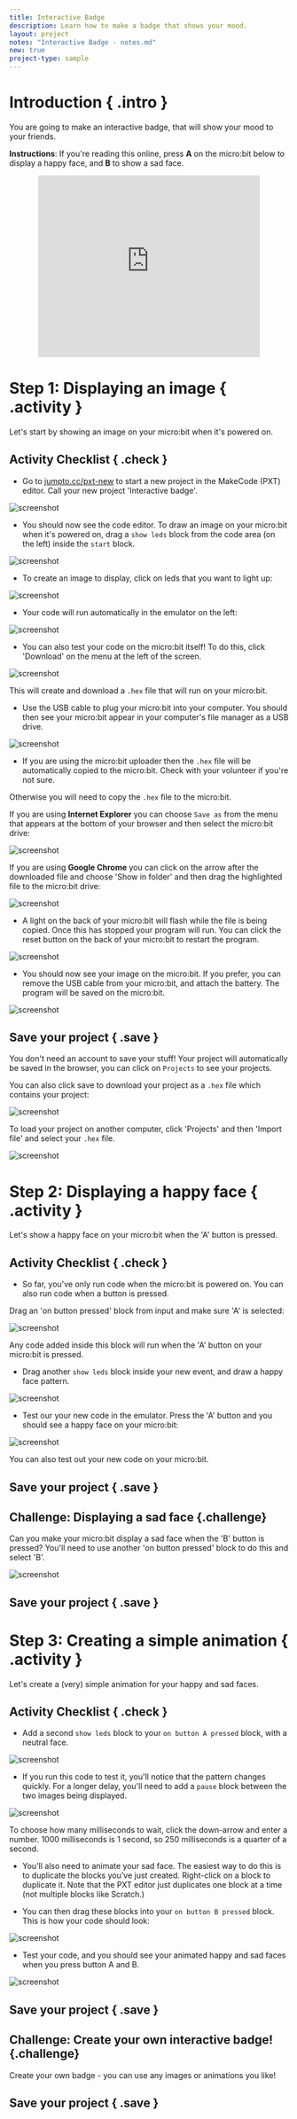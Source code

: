 ```yaml
---
title: Interactive Badge
description: Learn how to make a badge that shows your mood.
layout: project
notes: "Interactive Badge - notes.md"
new: true
project-type: sample
---
```


# Introduction { .intro }

You are going to make an interactive badge, that will show your mood to your friends.

__Instructions__: If you're reading this online, press __A__ on the micro:bit below to display a happy face, and __B__ to show a sad face.

<div class="trinket" style="width:400px;margin: 0 auto;">
<div style="position:relative;height:0;padding-bottom:81.97%;overflow:hidden;"><iframe style="position:absolute;top:0;left:0;width:100%;height:100%;" src="https://makecode.microbit.org/---run?id=90418-17495-16581-63753" allowfullscreen="allowfullscreen" sandbox="allow-popups allow-scripts allow-same-origin" frameborder="0"></iframe></div>
</div>

# Step 1: Displaying an image { .activity }

Let's start by showing an image on your micro:bit when it's powered on.

## Activity Checklist { .check }

+ Go to <a href="http://jumpto.cc/pxt-new" target="_blank">jumpto.cc/pxt-new</a> to start a new project in the MakeCode (PXT) editor. Call your new project 'Interactive badge'.

![screenshot](images/badge-name.png)

+ You should now see the code editor. To draw an image on your micro:bit when it's powered on, drag a `show leds` block from the code area (on the left) inside the `start` block.

![screenshot](images/badge-draw.png)

+ To create an image to display, click on leds that you want to light up:

![screenshot](images/badge-pattern.png)

+ Your code will run automatically in the emulator on the left:

![screenshot](images/badge-emulator.png)

+ You can also test your code on the micro:bit itself! To do this, click 'Download' on the menu at the left of the screen.

![screenshot](images/badge-download.png)

This will create and download a `.hex` file that will run on your micro:bit.


+ Use the USB cable to plug your micro:bit into your computer. You should then see your micro:bit appear in your computer's file manager as a USB drive. 

![screenshot](images/badge-drive.png)

+ If you are using the micro:bit uploader then the `.hex` file will be automatically copied to the micro:bit. Check with your volunteer if you're not sure. 

Otherwise you will need to copy the `.hex` file to the micro:bit.

If you are using __Internet Explorer__ you can choose `Save as` from the menu that appears at the bottom of your browser and then select the micro:bit drive:

![screenshot](images/badge-save-explorer.png)

If you are using __Google Chrome__ you can click on the arrow after the downloaded file and choose 'Show in folder' and then drag the highlighted file to the micro:bit drive:

![screenshot](images/badge-save-chrome.png)

+ A light on the back of your micro:bit will flash while the file is being copied. Once this has stopped your program will run. You can click the reset button on the back of your micro:bit to restart the program.

![screenshot](images/badge-reset.jpg)

+ You should now see your image on the micro:bit. If you prefer, you can remove the USB cable from your micro:bit, and attach the battery. The program will be saved on the micro:bit.

![screenshot](images/badge-battery.jpg)

## Save your project { .save }

You don't need an account to save your stuff! Your project will automatically be saved in the browser, you can click on `Projects` to see your projects. 

You can also click save to download your project as a `.hex` file which contains your project:

![screenshot](images/badge-save.png)

To load your project on another computer, click 'Projects' and then 'Import file' and select your `.hex` file.

![screenshot](images/badge-import.png)


# Step 2: Displaying a happy face { .activity }

Let's show a happy face on your micro:bit when the 'A' button is pressed.

## Activity Checklist { .check }

+ So far, you've only run code when the micro:bit is powered on. You can also run code when a button is pressed.

Drag an 'on button pressed' block from input and make sure 'A' is selected:

![screenshot](images/badge-button-a.png)

Any code added inside this block will run when the 'A' button on your micro:bit is pressed.

+ Drag another `show leds` block inside your new event, and draw a happy face pattern.

![screenshot](images/badge-happy.png)

+ Test our your new code in the emulator. Press the 'A' button and you should see a happy face on your micro:bit:

![screenshot](images/badge-happy-emulator.png)

You can also test out your new code on your micro:bit.

## Save your project { .save }

## Challenge: Displaying a sad face {.challenge}
Can you make your micro:bit display a sad face when the 'B' button is pressed? You'll need to use another 'on button pressed' block to do this and select 'B'. 

![screenshot](images/badge-sad-emulator.png)

## Save your project { .save }

# Step 3: Creating a simple animation { .activity }

Let's create a (very) simple animation for your happy and sad faces.

## Activity Checklist { .check }

+ Add a second `show leds` block to your `on button A pressed` block, with a neutral face.

![screenshot](images/badge-neutral.png)

+ If you run this code to test it, you'll notice that the pattern changes quickly. For a longer delay, you'll need to add a `pause` block between the two images being displayed.

![screenshot](images/badge-pause.png)

To choose how many milliseconds to wait, click the down-arrow and enter a number. 1000 milliseconds is 1 second, so 250 milliseconds is a quarter of a second.

+ You'll also need to animate your sad face. The easiest way to do this is to duplicate the blocks you've just created. Right-click on a block to duplicate it. Note that the PXT editor just duplicates one block at a time (not multiple blocks like Scratch.)

+ You can then drag these blocks into your `on button B pressed` block. This is how your code should look:

![screenshot](images/badge-on-b-pressed.png)

+ Test your code, and you should see your animated happy and sad faces when you press button A and B.

![screenshot](images/badge-final.gif)

## Save your project { .save }

## Challenge: Create your own interactive badge! {.challenge}
Create your own badge - you can use any images or animations you like!

## Save your project { .save }

